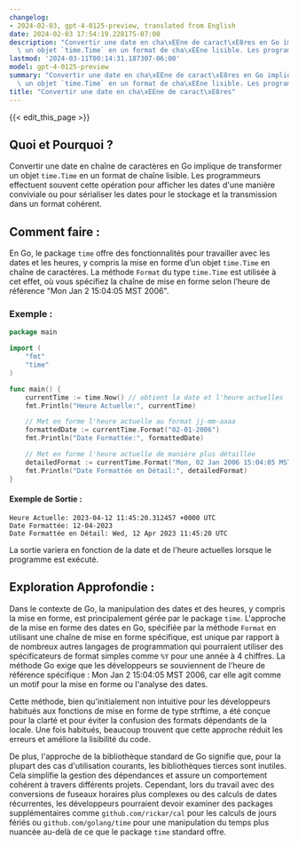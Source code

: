 ```yaml
---
changelog:
- 2024-02-03, gpt-4-0125-preview, translated from English
date: 2024-02-03 17:54:19.228175-07:00
description: "Convertir une date en cha\xEEne de caract\xE8res en Go implique de transformer\
  \ un objet `time.Time` en un format de cha\xEEne lisible. Les programmeurs effectuent\u2026"
lastmod: '2024-03-11T00:14:31.187307-06:00'
model: gpt-4-0125-preview
summary: "Convertir une date en cha\xEEne de caract\xE8res en Go implique de transformer\
  \ un objet `time.Time` en un format de cha\xEEne lisible. Les programmeurs effectuent\u2026"
title: "Convertir une date en cha\xEEne de caract\xE8res"
---
```


{{< edit_this_page >}}

## Quoi et Pourquoi ?

Convertir une date en chaîne de caractères en Go implique de transformer un objet `time.Time` en un format de chaîne lisible. Les programmeurs effectuent souvent cette opération pour afficher les dates d'une manière conviviale ou pour sérialiser les dates pour le stockage et la transmission dans un format cohérent.

## Comment faire :

En Go, le package `time` offre des fonctionnalités pour travailler avec les dates et les heures, y compris la mise en forme d’un objet `time.Time` en chaîne de caractères. La méthode `Format` du type `time.Time` est utilisée à cet effet, où vous spécifiez la chaîne de mise en forme selon l’heure de référence "Mon Jan 2 15:04:05 MST 2006".

### Exemple :

```go
package main

import (
	"fmt"
	"time"
)

func main() {
	currentTime := time.Now() // obtient la date et l'heure actuelles
	fmt.Println("Heure Actuelle:", currentTime)

	// Met en forme l'heure actuelle au format jj-mm-aaaa
	formattedDate := currentTime.Format("02-01-2006")
	fmt.Println("Date Formattée:", formattedDate)

	// Met en forme l'heure actuelle de manière plus détaillée
	detailedFormat := currentTime.Format("Mon, 02 Jan 2006 15:04:05 MST")
	fmt.Println("Date Formattée en Détail:", detailedFormat)
}
```

#### Exemple de Sortie :

```
Heure Actuelle: 2023-04-12 11:45:20.312457 +0000 UTC
Date Formattée: 12-04-2023
Date Formattée en Détail: Wed, 12 Apr 2023 11:45:20 UTC
```

La sortie variera en fonction de la date et de l'heure actuelles lorsque le programme est exécuté.

## Exploration Approfondie :

Dans le contexte de Go, la manipulation des dates et des heures, y compris la mise en forme, est principalement gérée par le package `time`. L'approche de la mise en forme des dates en Go, spécifiée par la méthode `Format` en utilisant une chaîne de mise en forme spécifique, est unique par rapport à de nombreux autres langages de programmation qui pourraient utiliser des spécificateurs de format simples comme `%Y` pour une année à 4 chiffres. La méthode Go exige que les développeurs se souviennent de l’heure de référence spécifique : Mon Jan 2 15:04:05 MST 2006, car elle agit comme un motif pour la mise en forme ou l'analyse des dates.

Cette méthode, bien qu'initialement non intuitive pour les développeurs habitués aux fonctions de mise en forme de type strftime, a été conçue pour la clarté et pour éviter la confusion des formats dépendants de la locale. Une fois habitués, beaucoup trouvent que cette approche réduit les erreurs et améliore la lisibilité du code.

De plus, l'approche de la bibliothèque standard de Go signifie que, pour la plupart des cas d'utilisation courants, les bibliothèques tierces sont inutiles. Cela simplifie la gestion des dépendances et assure un comportement cohérent à travers différents projets. Cependant, lors du travail avec des conversions de fuseaux horaires plus complexes ou des calculs de dates récurrentes, les développeurs pourraient devoir examiner des packages supplémentaires comme `github.com/rickar/cal` pour les calculs de jours fériés ou `github.com/golang/time` pour une manipulation du temps plus nuancée au-delà de ce que le package `time` standard offre.
